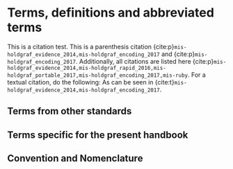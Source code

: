 # Terms, definitions and abbreviated terms

This is a citation test. This is a parenthesis citation {cite:p}`mis-holdgraf_evidence_2014,mis-holdgraf_encoding_2017` and {cite:p}`mis-holdgraf_encoding_2017`. Additionally, all citations are listed here {cite:p}`mis-holdgraf_evidence_2014,mis-holdgraf_rapid_2016,mis-holdgraf_portable_2017,mis-holdgraf_encoding_2017,mis-ruby`. For a textual citation, do the following: As can be seen in {cite:t}`mis-holdgraf_evidence_2014,mis-holdgraf_encoding_2017`.


## Terms from other standards



## Terms specific for the present handbook


## Convention and Nomenclature


